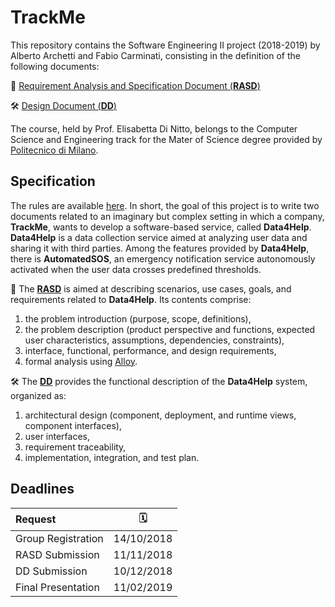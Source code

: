 # TrackMe

This repository contains the Software Engineering II project (2018-2019) by Alberto Archetti and Fabio Carminati, consisting in the definition of the following documents:

:triangular_flag_on_post: [Requirement Analysis and Specification Document (**RASD**)](https://github.com/archettialberto/ArchettiCarminati/blob/master/RASD/RASD2.pdf)

:hammer_and_wrench: [Design Document (**DD**)](https://github.com/archettialberto/ArchettiCarminati/blob/master/DD/DD1.pdf)

The course, held by Prof. Elisabetta Di Nitto, belongs to the Computer Science and Engineering track for the Mater of Science degree provided by [Politecnico di Milano](https://www.polimi.it/).

## Specification

The rules are available [here](https://github.com/archettialberto/ArchettiCarminati/blob/master/Mandatory%20Project%20Assignment%20AY%202018-2019.pdf). In short, the goal of this project is to write two documents related to an imaginary but complex setting in which a company, **TrackMe**, wants to develop a software-based service, called **Data4Help**. **Data4Help** is a data collection service aimed at analyzing user data and sharing it with third parties. Among the features provided by **Data4Help**, there is **AutomatedSOS**, an emergency notification service autonomously activated when the user data crosses predefined thresholds.

:triangular_flag_on_post: The [**RASD**](https://github.com/archettialberto/ArchettiCarminati/blob/master/RASD/RASD2.pdf) is aimed at describing scenarios, use cases, goals, and requirements related to **Data4Help**. Its contents comprise:
1. the problem introduction (purpose, scope, definitions),
2. the problem description (product perspective and functions, expected user characteristics, assumptions, dependencies, constraints),
3. interface, functional, performance, and design requirements,
4. formal analysis using [Alloy](https://alloytools.org/).

:hammer_and_wrench: The [**DD**](https://github.com/archettialberto/ArchettiCarminati/blob/master/DD/DD1.pdf) provides the functional description of the **Data4Help** system, organized as:
1. architectural design (component, deployment, and runtime views, component interfaces),
2. user interfaces,
3. requirement traceability,
4. implementation, integration, and test plan.

## Deadlines 

|Request|:spiral_calendar:|
|:---|:---:|
|Group Registration|14/10/2018|
|RASD Submission|11/11/2018|
|DD Submission|10/12/2018|
|Final Presentation|11/02/2019|
